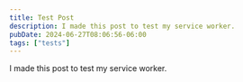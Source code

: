 ```yaml
---
title: Test Post
description: I made this post to test my service worker.
pubDate: 2024-06-27T08:06:56-06:00
tags: ["tests"]
---
```


I made this post to test my service worker.
